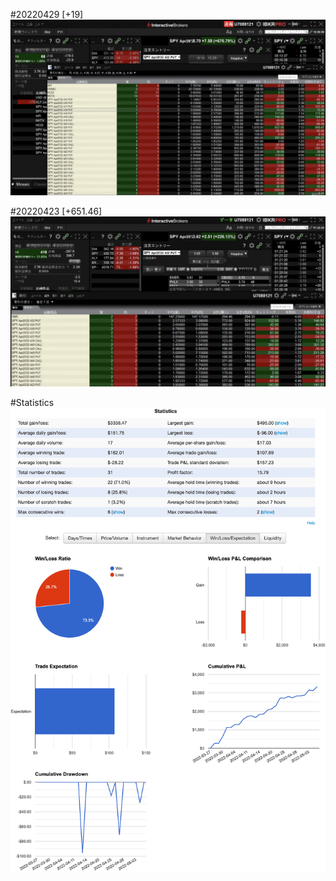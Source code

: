 #20220429 [+19]
<a href="https://ibkr.com/referral/zhenwei375">![](https://github.com/aizwellenstan/OptionWeeklyRecap/blob/main/スクリーンショット%202022-04-30%2010.01.33.png)</a>

#20220423 [+651.46]
<a href="https://ibkr.com/referral/zhenwei375">![](https://github.com/aizwellenstan/OptionWeeklyRecap/blob/main/スクリーンショット%202022-04-23%201.22.56.png)</a>

#Statistics
<a href="https://ibkr.com/referral/zhenwei375">![](https://github.com/aizwellenstan/OptionWeeklyRecap/blob/main/screencapture-tradervue-reports-detailed-2022-05-06-13_29_49%20(1).png)</a>
